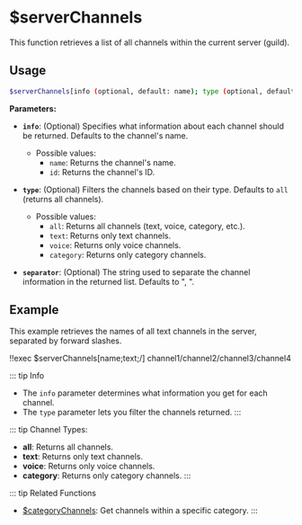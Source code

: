 # $serverChannels

This function retrieves a list of all channels within the current server (guild).

## Usage

```bash
$serverChannels[info (optional, default: name); type (optional, default: all); separator (optional, default: ", ")]
```

**Parameters:**

*   **`info`**: (Optional) Specifies what information about each channel should be returned.  Defaults to the channel's name.
    *   Possible values:
        *   `name`: Returns the channel's name.
        *   `id`: Returns the channel's ID.

*   **`type`**: (Optional)  Filters the channels based on their type. Defaults to `all` (returns all channels).
    *   Possible values:
        *   `all`: Returns all channels (text, voice, category, etc.).
        *   `text`: Returns only text channels.
        *   `voice`: Returns only voice channels.
        *   `category`: Returns only category channels.

*   **`separator`**: (Optional)  The string used to separate the channel information in the returned list. Defaults to ", ".

## Example

This example retrieves the names of all text channels in the server, separated by forward slashes.

<discord-messages>
    <discord-message :bot="false" role-color="#ffcc9a" author="Member">
        !!exec $serverChannels[name;text;/]
    </discord-message>
    <discord-message :bot="true" role-color="#0099ff" author="Custom Command" avatar="https://media.discordapp.net/avatars/725721249652670555/781224f90c3b841ba5b40678e032f74a.webp">
        channel1/channel2/channel3/channel4
    </discord-message>
</discord-messages>

::: tip Info
*   The `info` parameter determines what information you get for each channel.
*   The `type` parameter lets you filter the channels returned.
:::

::: tip Channel Types:

*   **all**: Returns all channels.
*   **text**: Returns only text channels.
*   **voice**: Returns only voice channels.
*   **category**: Returns only category channels.
:::

::: tip Related Functions

*   [$categoryChannels](../Channel/channelExists.md):  Get channels within a specific category.
:::